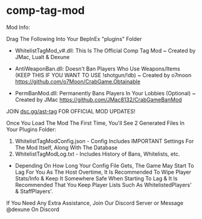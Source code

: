 # comp-tag-mod

Mod Info:

Drag The Following Into Your BepInEx "plugins" Folder

- WhitelistTagMod_v#.dll: This Is The Official Comp Tag Mod
 ~ Created by JMac, Lualt & Dexune

- AntiWeaponBan.dll: Doesn't Ban Players Who Use Weapons/Items (KEEP THIS IF YOU WANT TO USE !shotgun/!db)
 ~ Created by o7moon
https://github.com/o7Moon/CrabGame.Obtainable

- PermBanMod.dll: Permanently Bans Players In Your Lobbies (Optional)
 ~ Created by JMac
https://github.com/JMac8132/CrabGameBanMod

JOIN [dsc.gg/ast-tag](https://dsc.gg/ast-tag) FOR OFFICIAL MOD UPDATES!

Once You Load The Mod The First Time, You'll See 2 Generated Files In Your Plugins Folder:

1. WhitelistTagModConfig.json - Config Includes IMPORTANT Settings For The Mod Itself, Along With The Database
2. WhitelistTagModLog.txt - Includes History of Bans, Whitelists, etc.

* Depending On How Long Your Config File Gets, The Game May Start To Lag For You As The Host Overtime, It Is Recommended To Wipe Player Stats/Info & Keep It Somewhere Safe When Starting To Lag & It Is Recommended That You Keep Player Lists Such As WhitelistedPlayers' & StaffPlayers'.

If You Need Any Extra Assistance, Join Our Discord Server or Message @dexune On Discord
